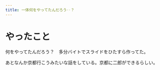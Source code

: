 ```yaml
---
title: 一体何をやってたんだろう‥？
---
```


# やったこと

何をやってたんだろう？　多分バイトでスライドをひたすら作ってた。

あとなんか京都行こうみたいな話をしている。京都に二郎ができるらしい。
